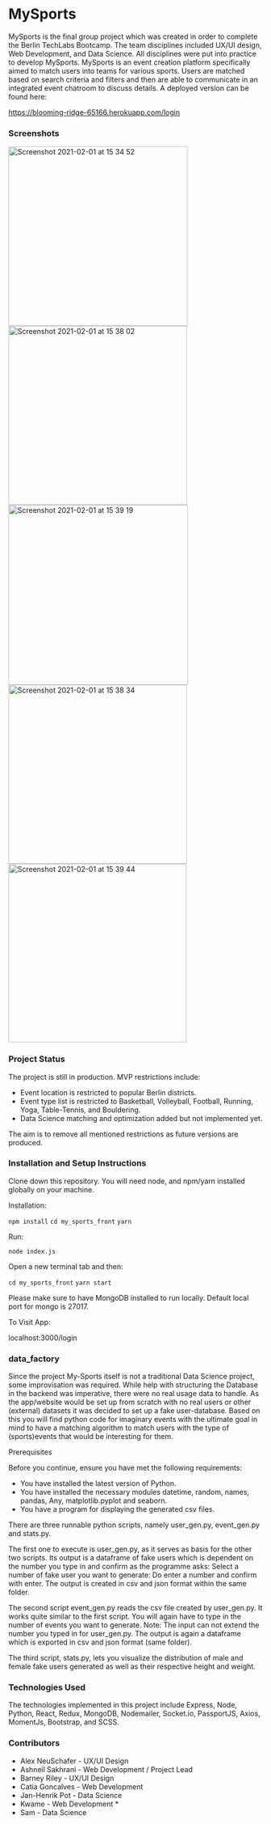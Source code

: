 # MySports

MySports is the final group project which was created in order to complete the Berlin TechLabs Bootcamp. The team disciplines included UX/UI design, Web Development, and Data Science. All disciplines were put into practice to develop MySports. MySports is an event creation platform specifically aimed to match users into teams for various sports. Users are matched based on search criteria and filters and then are able to communicate in an integrated event chatroom to discuss details. A deployed version can be found here:

https://blooming-ridge-65166.herokuapp.com/login

### Screenshots
<img width="355" alt="Screenshot 2021-02-01 at 15 34 52" src="https://user-images.githubusercontent.com/70976690/106473151-bd1a5b00-64a3-11eb-9ee6-43b8c622015f.png">
<img width="354" alt="Screenshot 2021-02-01 at 15 38 02" src="https://user-images.githubusercontent.com/70976690/106473217-d15e5800-64a3-11eb-8795-a2b1e7acecb4.png">
<img width="356" alt="Screenshot 2021-02-01 at 15 39 19" src="https://user-images.githubusercontent.com/70976690/106473243-dae7c000-64a3-11eb-88d4-de2141c82b54.png">
<img width="354" alt="Screenshot 2021-02-01 at 15 38 34" src="https://user-images.githubusercontent.com/70976690/106473255-df13dd80-64a3-11eb-8812-487bd311c172.png">
<img width="353" alt="Screenshot 2021-02-01 at 15 39 44" src="https://user-images.githubusercontent.com/70976690/106473285-e89d4580-64a3-11eb-8de1-d09a6b09a2f4.png">

### Project Status

The project is still in production. MVP restrictions include: 
* Event location is restricted to popular Berlin districts.
* Event type list is restricted to Basketball, Volleyball, Football, Running, Yoga, Table-Tennis, and Bouldering.
* Data Science matching and optimization added but not implemented yet.

The aim is to remove all mentioned restrictions as future versions are produced. 

### Installation and Setup Instructions

Clone down this repository. You will need node, and npm/yarn installed globally on your machine.

Installation:

`npm install`
`cd my_sports_front`
`yarn`

Run:

`node index.js`

Open a new terminal tab and then:

`cd my_sports_front`
`yarn start`

Please make sure to have MongoDB installed to run locally. Default local port for mongo is 27017.

To Visit App:

localhost:3000/login

### data_factory
Since the project My-Sports itself is not a traditional Data Science project, some improvisation was required. While help with structuring the Database in the backend was imperative, there were no real usage data to handle. As the app/website would be set up from scratch with no real users or other (external) datasets it was decided  to set up a fake user-database. Based on this you will find python code for imaginary events with the ultimate  goal in mind to have a matching algorithm to match users with the type of (sports)events that would be interesting for them.

Prerequisites

Before you continue, ensure you have met the following requirements:

* You have installed the latest version of Python.
* You have installed the necessary modules datetime, random, names, pandas, Any, matplotlib.pyplot and seaborn.
* You have a program for displaying the generated csv files.

There are three runnable python scripts, namely user_gen.py, event_gen.py and stats.py.

The first one to execute is user_gen.py, as it serves as basis for the other two scripts. 
Its output is a dataframe of fake users which is dependent on the number you type in and confirm as the programme asks:
Select a number of fake user you want to generate:
Do enter a number and confirm with enter.
The output is created in csv and json format within the same folder.

The second script event_gen.py reads the csv file created by user_gen.py.
It works quite similar to the first script. You will again have to type in the number of events you want to generate.
Note: The input can not extend the number you typed in for user_gen.py.
The output is again a dataframe which is exported in csv and json format (same folder).

The third script, stats.py, lets you visualize the distribution of male and female fake users generated as well as their respective height and weight.

### Technologies Used

The technologies implemented in this project include Express, Node, Python, React, Redux, MongoDB, Nodemailer, Socket.io, PassportJS, Axios, MomentJs, Bootstrap, and SCSS. 

### Contributors

* Alex NeuSchafer - UX/UI Design
* Ashneil Sakhrani - Web Development / Project Lead
* Barney Riley - UX/UI Design
* Catia Goncalves - Web Development
* Jan-Henrik Pot - Data Science
* Kwame - Web Development *
* Sam - Data Science
